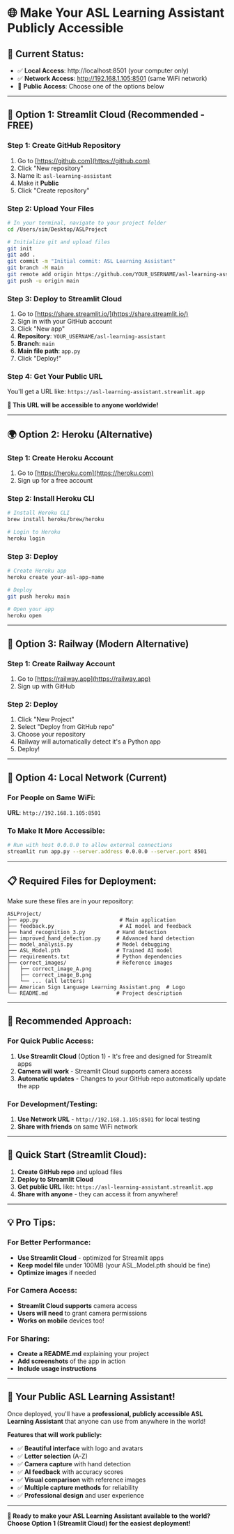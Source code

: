 # 🌐 **Make Your ASL Learning Assistant Publicly Accessible**

## 🎯 **Current Status:**
- ✅ **Local Access**: http://localhost:8501 (your computer only)
- ✅ **Network Access**: http://192.168.1.105:8501 (same WiFi network)
- 🔄 **Public Access**: Choose one of the options below

---

## 🚀 **Option 1: Streamlit Cloud (Recommended - FREE)**

### **Step 1: Create GitHub Repository**
1. Go to [https://github.com](https://github.com)
2. Click "New repository"
3. Name it: `asl-learning-assistant`
4. Make it **Public**
5. Click "Create repository"

### **Step 2: Upload Your Files**
```bash
# In your terminal, navigate to your project folder
cd /Users/sim/Desktop/ASLProject

# Initialize git and upload files
git init
git add .
git commit -m "Initial commit: ASL Learning Assistant"
git branch -M main
git remote add origin https://github.com/YOUR_USERNAME/asl-learning-assistant.git
git push -u origin main
```

### **Step 3: Deploy to Streamlit Cloud**
1. Go to [https://share.streamlit.io/](https://share.streamlit.io/)
2. Sign in with your GitHub account
3. Click "New app"
4. **Repository**: `YOUR_USERNAME/asl-learning-assistant`
5. **Branch**: `main`
6. **Main file path**: `app.py`
7. Click "Deploy!"

### **Step 4: Get Your Public URL**
You'll get a URL like: `https://asl-learning-assistant.streamlit.app`

**🎉 This URL will be accessible to anyone worldwide!**

---

## 🌍 **Option 2: Heroku (Alternative)**

### **Step 1: Create Heroku Account**
1. Go to [https://heroku.com](https://heroku.com)
2. Sign up for a free account

### **Step 2: Install Heroku CLI**
```bash
# Install Heroku CLI
brew install heroku/brew/heroku

# Login to Heroku
heroku login
```

### **Step 3: Deploy**
```bash
# Create Heroku app
heroku create your-asl-app-name

# Deploy
git push heroku main

# Open your app
heroku open
```

---

## 📱 **Option 3: Railway (Modern Alternative)**

### **Step 1: Create Railway Account**
1. Go to [https://railway.app](https://railway.app)
2. Sign up with GitHub

### **Step 2: Deploy**
1. Click "New Project"
2. Select "Deploy from GitHub repo"
3. Choose your repository
4. Railway will automatically detect it's a Python app
5. Deploy!

---

## 🔧 **Option 4: Local Network (Current)**

### **For People on Same WiFi:**
**URL**: `http://192.168.1.105:8501`

### **To Make It More Accessible:**
```bash
# Run with host 0.0.0.0 to allow external connections
streamlit run app.py --server.address 0.0.0.0 --server.port 8501
```

---

## 📋 **Required Files for Deployment:**

Make sure these files are in your repository:
```
ASLProject/
├── app.py                          # Main application
├── feedback.py                     # AI model and feedback
├── hand_recognition_3.py          # Hand detection
├── improved_hand_detection.py     # Advanced hand detection
├── model_analysis.py              # Model debugging
├── ASL_Model.pth                  # Trained AI model
├── requirements.txt               # Python dependencies
├── correct_images/                # Reference images
│   ├── correct_image_A.png
│   ├── correct_image_B.png
│   └── ... (all letters)
├── American Sign Language Learning Assistant.png  # Logo
└── README.md                      # Project description
```

---

## 🎯 **Recommended Approach:**

### **For Quick Public Access:**
1. **Use Streamlit Cloud** (Option 1) - It's free and designed for Streamlit apps
2. **Camera will work** - Streamlit Cloud supports camera access
3. **Automatic updates** - Changes to your GitHub repo automatically update the app

### **For Development/Testing:**
1. **Use Network URL** - `http://192.168.1.105:8501` for local testing
2. **Share with friends** on same WiFi network

---

## 🚀 **Quick Start (Streamlit Cloud):**

1. **Create GitHub repo** and upload files
2. **Deploy to Streamlit Cloud**
3. **Get public URL** like: `https://asl-learning-assistant.streamlit.app`
4. **Share with anyone** - they can access it from anywhere!

---

## 💡 **Pro Tips:**

### **For Better Performance:**
- **Use Streamlit Cloud** - optimized for Streamlit apps
- **Keep model file** under 100MB (your ASL_Model.pth should be fine)
- **Optimize images** if needed

### **For Camera Access:**
- **Streamlit Cloud supports** camera access
- **Users will need** to grant camera permissions
- **Works on mobile** devices too!

### **For Sharing:**
- **Create a README.md** explaining your project
- **Add screenshots** of the app in action
- **Include usage instructions**

---

## 🎉 **Your Public ASL Learning Assistant!**

Once deployed, you'll have a **professional, publicly accessible ASL Learning Assistant** that anyone can use from anywhere in the world!

**Features that will work publicly:**
- ✅ **Beautiful interface** with logo and avatars
- ✅ **Letter selection** (A-Z)
- ✅ **Camera capture** with hand detection
- ✅ **AI feedback** with accuracy scores
- ✅ **Visual comparison** with reference images
- ✅ **Multiple capture methods** for reliability
- ✅ **Professional design** and user experience

---

**🚀 Ready to make your ASL Learning Assistant available to the world? Choose Option 1 (Streamlit Cloud) for the easiest deployment!** 